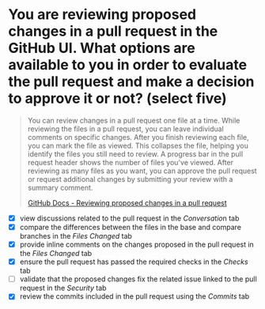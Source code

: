 # You are reviewing proposed changes in a pull request in the GitHub UI. What options are available to you in order to evaluate the pull request and make a decision to approve it or not? (select five)

> You can review changes in a pull request one file at a time. While reviewing the files in a pull request, you can leave individual comments on specific changes. After you finish reviewing each file, you can mark the file as viewed. This collapses the file, helping you identify the files you still need to review. A progress bar in the pull request header shows the number of files you've viewed. After reviewing as many files as you want, you can approve the pull request or request additional changes by submitting your review with a summary comment.
> 
> [GitHub Docs - Reviewing proposed changes in a pull request](https://docs.github.com/en/pull-requests/collaborating-with-pull-requests/reviewing-changes-in-pull-requests/reviewing-proposed-changes-in-a-pull-request)

- [x] view discussions related to the pull request in the *Conversatio*n tab
- [x] compare the differences between the files in the base and compare branches in the *Files Changed* tab 
- [x] provide inline comments on the changes proposed in the pull request in the *Files Changed* tab
- [x] ensure the pull request has passed the required checks in the *Checks* tab
- [ ] validate that the proposed changes fix the related issue linked to the pull request in the *Security* tab
- [x] review the commits included in the pull request using the *Commits* tab